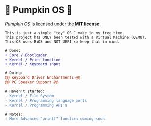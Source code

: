 # :jack_o_lantern: Pumpkin OS :jack_o_lantern:

<i>Pumpkin OS</i> is licensed under the [**MIT license**](/LICENSE).

```
This is just a simple "toy" OS I make in my free time.
This project has ONLY been tested with a Virtual Machine (QEMU).
This OS uses BiOS and NOT UEFI so keep that in mind.
```

```diff
# Done:
+ Core / Bootloader
+ Kernel / Print function
+ Kernel / Keyboard Input

# Doing:
@@ Keyboard Driver Enchantments @@
@@ PC Speaker Support @@

# Haven't started:
- Kernel / File System
- Kernel / Programming language ports
- Kernel / Programming API's

# Notes:
! More Advanced "printf" function coming soon
```

